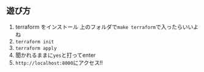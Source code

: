 ## 遊び方

1. terraform をインストール
	上のフォルダで`make terraform`で入ったらいいよね
2. `terraform init`
3. `terraform apply`
4. 聞かれるままに`yes`と打ってenter
5. `http://localhost:8000`にアクセス!!


